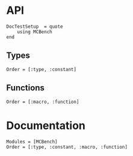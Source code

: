 # API

```@meta
DocTestSetup  = quote
    using MCBench
end
```

## Types

```@index
Order = [:type, :constant]
```

## Functions

```@index
Order = [:macro, :function]
```

# Documentation

```@autodocs
Modules = [MCBench]
Order = [:type, :constant, :macro, :function]
```
